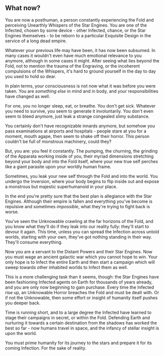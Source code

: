 ## What now?

You are now a posthuman, a person constantly experiencing the Fold and perceiving Unearthly Whispers of the Star Engines.  You are one of the Infected, chosen by some device - other Infected, chance, or the Star Engines themselves - to be reborn to a particular Exquisite Design in the service of a long dead empire.

Whatever your previous life may have been, it has now been subsumed.  In many cases it wouldn't even have much emotional relevance to you anymore, although in some cases it might.  After seeing what lies beyond the Fold, not to mention the trauma of the Engraving, or the incoherent compulsions of the Whispers, it's hard to ground yourself in the day to day you used to hold so dear.

In plain terms, your consciousness is not now what it was before you were taken.  You are _something else_ in mind and in body, and your responsibilities have changed as well.

For one, you no longer sleep, eat, or breathe.  You don't get sick.  Whatever you need to survive, you seem to generate it involuntarily.  You don't even seem to bleed anymore, just leak a strange congealed slimy substance.

You certainly don't have recognizable innards anymore, but somehow you pass examinations at airports and hospitals - people stare at you for a moment, mouth agape, then seem to shake off their horror.  This person couldn't be full of monstrous machinery, could they?

But, you are: you feel it constantly.  The pumping, the churning, the grinding of the Apparata working inside of you, their myriad dimensions stretching beyond your body and into the Fold itself, where your new true self perches like a giant parasite upon your worldly human frame.

Sometimes, you leak your new self through the Fold and into the world.  You undergo the Inversion, where your body begins to flip inside out and expose a monstrous but majestic superhumanoid in your place.

In the end you're pretty sure that the best plan is allegiance with the Star Engines.  Although their empire is fallen and everything you've become is repulsive and sometimes _impossible_, what they're trying to fight back is worse.

You've seen the Unknowable crawling at the far horizons of the Fold, and you know what they'll do if they leak into our reality fully: they'll start to devour it again.  This time, unless you can spread the Infection across untold worlds, starting with your own, they've got nothing standing in their way.  They'll consume everything.

Now you are a servant to the Distant Powers and their Star Engines.  Now you must wage an ancient galactic war which you cannot hope to win.  Your only hope is to Infect the entire Earth and then start a campaign which will sweep towards other inhabited worlds to Infect them as well.

This is a more challenging task than it seems, though: the Star Engines have been fashioning Infected agents on Earth for thousands of years already, and you are only now beginning to gain purchase.  Every time the Infected rise up, an Unknowable Horror breaches the Fold and must be dealt with.  Or if not the Unknowable, then some effort or insight of humanity itself pushes you deeper back.

Time is running short, and to a large degree the Infected have learned to stage their campaigns in secret, or within the Fold.  Defending Earth and nurturing it towards a certain destination from the shadows has worked the best so far - now humans travel in space, and the infancy of stellar insight is upon the world.

You must prime humanity for its journey to the stars and prepare it for its coming Infection.  For the sake of reality.
